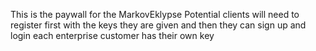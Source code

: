 This is the paywall for the MarkovEklypse
Potential clients will need to register first with the keys they are given and then they can sign up and login each enterprise customer has their own key

